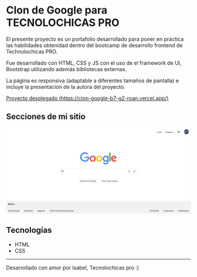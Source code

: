 # Clon de Google para TECNOLOCHICAS PRO

El presente proyecto es un portafolio desarrollado para poner en práctica las habilidades obtenidad dentro del bootcamp de desarrollo frontend de Technolochicas PRO.

Fue desarrollado con HTML, CSS y JS con el uso de el framework de UI, Bootstrap utilizando además bibliotecas externas.

La página es responsiva (adaptable a diferentes tamaños de pantalla) e incluye la presentación de la autora del proyecto.

[Proyecto desplegado (https://clon-google-b7-g2-roan.vercel.app/)](https://clon-google-b7-g2-roan.vercel.app/)


## Secciones de mi sitio
![Google](assets/clon.png)



## Tecnologías
* HTML
* CSS


---
Desarrollado con amor por Isabel, Tecnolochicas pro :)